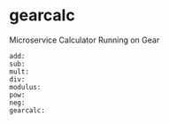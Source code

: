 # gearcalc
Microservice Calculator Running on Gear

```
add:
sub:
mult:
div:
modulus:
pow:
neg:
gearcalc:
```
